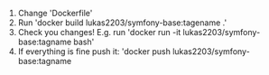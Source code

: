 1. Change 'Dockerfile'
2. Run 'docker build lukas2203/symfony-base:tagename .'
3. Check you changes! E.g. run 'docker run -it lukas2203/symfony-base:tagname bash'
4. If everything is fine push it: 'docker push lukas2203/symfony-base:tagname
